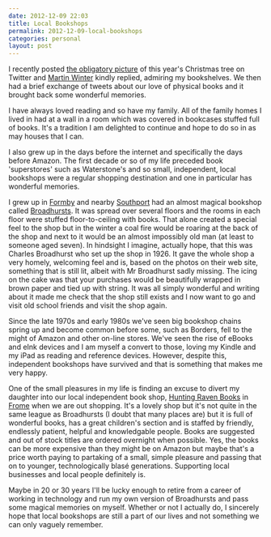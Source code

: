 ```yaml
---
date: 2012-12-09 22:03
title: Local Bookshops
permalink: 2012-12-09-local-bookshops
categories: personal
layout: post
---
```


I recently posted [the obligatory picture](https://twitter.com/sgaw/status/277759182856400896) of this year's Christmas tree on Twitter and [Martin Winter](http://twitter.com/martinwinter) kindly replied, admiring my bookshelves. We then had a brief exchange of tweets about our love of physical books and it brought back some wonderful memories.

I have always loved reading and so have my family. All of the family homes I lived in had at a wall in a room which was covered in bookcases stuffed full of books. It's a tradition I am delighted to continue and hope to do so in as may houses that I can.

I also grew up in the days before the internet and specifically the days before Amazon. The first decade or so of my life preceded book 'superstores' such as Waterstone's and so small, independent, local bookshops were a regular shopping destination and one in particular has wonderful memories.

I grew up in [Formby](http://en.wikipedia.org/wiki/Formby) and nearby [Southport](http://en.wikipedia.org/wiki/Southport) had an almost magical bookshop called  [Broadhursts](http://www.ckbroadhurst.co.uk). It was spread over several floors and the rooms in each floor were stuffed floor-to-ceiling with books. That alone created a special feel to the shop  but in the winter a coal fire would be roaring at the back of the shop and next to it would be an almost impossibly old man (at least to someone aged seven). In hindsight I imagine, actually hope, that this was Charles Broadhurst who set up the shop in 1926. It gave the whole shop a very homely, welcoming feel and is, based on the photos on their web site, something that is still lit, albeit with Mr Broadhurst sadly missing. The icing on the cake was that your purchases would be beautifully wrapped in brown paper and tied up with string. It was all simply wonderful and writing about it made me check that the shop still exists and I now want to go and visit old school friends and visit the shop again.

Since the late 1970s and early 1980s we've seen big bookshop chains spring up and become common before some, such as Borders, fell to the might of Amazon and other on-line stores. We've seen the rise of eBooks and eInk devices and I am myself a convert to those, loving my Kindle and my iPad as reading and reference devices. However, despite this, independent bookshops have survived and that is something that makes me very happy.

One of the small pleasures in my life is finding an excuse to divert my daughter into our local independent book shop, [Hunting Raven Books](http://www.huntingravenbooks.co.uk) in [Frome](http://en.wikipedia.org/wiki/Frome) when we are out shopping. It's a lovely shop but it's not quite in the same league as Broadhursts (I doubt that many places are) but it is full of wonderful books, has a great children's section and is staffed by friendly, endlessly patient, helpful and knowledgable people. Books are suggested and out of stock titles are ordered overnight when possible. Yes, the books can be more expensive than they might be on Amazon but maybe that's a price worth paying to partaking of a small, simple pleasure and passing that on to younger, technologically blasé generations. Supporting local businesses and local people definitely is.

Maybe in 20 or 30 years I'll be lucky enough to retire from a career of working in technology and run my own version of Broadhursts and pass some magical memories on myself. Whether or not I actually do, I sincerely hope that local bookshops are still a part of our lives and not something we can only vaguely remember. 
